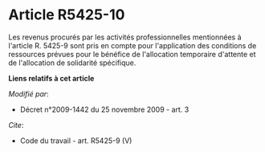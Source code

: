 # Article R5425-10

Les revenus procurés par les activités professionnelles mentionnées à l'article R. 5425-9 sont pris en compte pour
l'application des conditions de ressources prévues pour le bénéfice de l'allocation temporaire d'attente et de l'allocation
de solidarité spécifique.

**Liens relatifs à cet article**

_Modifié par_:

  - Décret n°2009-1442 du 25 novembre 2009 - art. 3

_Cite_:

  - Code du travail - art. R5425-9 (V)

